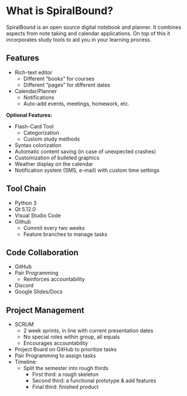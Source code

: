 # What is SpiralBound?

SpiralBound is an open source digital notebook and planner. It combines aspects from note taking and calendar applications. On top of this it incorporates study tools to aid you in your learning process.

## Features

- Rich-text editor
  - Different “books” for courses
  - Different “pages” for different dates
- Calendar/Planner
  - Notifications
  - Auto-add events, meetings, homework, etc.

**Optional Features:**

- Flash-Card Tool
  - Categorization
  - Custom study methods
- Syntax colorization
- Automatic content saving (in case of unexpected crashes)
- Customization of bulleted graphics
- Weather display on the calendar
- Notification system (SMS, e-mail) with custom time settings

## Tool Chain

- Python 3
- Qt 5.12.0
- Visual Studio Code
- Github
  - Commit every two weeks
  - Feature branches to manage tasks 

## Code Collaboration

- GitHub
- Pair Programming
  - Reinforces accountability
- Discord
- Google Slides/Docs

## Project Management

- SCRUM
  - 2 week sprints, in line with current presentation dates
  - No special roles within group, all equals
  - Encourages accountability
- Project Board on GitHub to prioritize tasks
- Pair Programming to assign tasks
- Timeline:
  - Split the semester into rough thirds
    - First third: a rough skeleton
    - Second third: a functional prototype & add features
    - Final third: finished product
